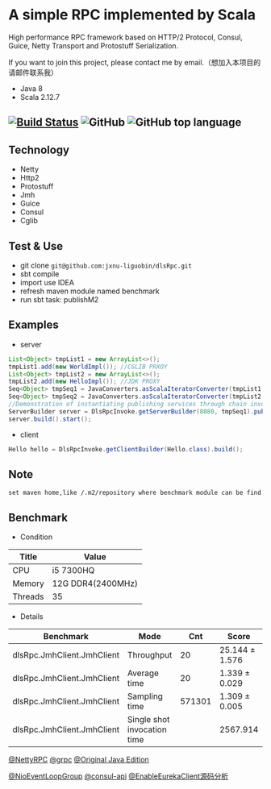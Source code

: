 # A simple RPC implemented by Scala

High performance RPC framework based on HTTP/2 Protocol, Consul, Guice, Netty Transport and Protostuff Serialization.

If you want to join this project, please contact me by email.（想加入本项目的请邮件联系我）

  
* Java 8
* Scala 2.12.7

[![Build Status](https://travis-ci.org/jxnu-liguobin/dlsRpc.svg?branch=master)](https://travis-ci.org/jxnu-liguobin/dlsRpc)
![GitHub](https://img.shields.io/github/license/jxnu-liguobin/dlsRpc.svg)
![GitHub top language](https://img.shields.io/github/languages/top/jxnu-liguobin/dlsRpc.svg)
---

Technology
---

* Netty 
* Http2
* Protostuff
* Jmh
* Guice
* Consul
* Cglib

Test & Use
---

- git clone ```git@github.com:jxnu-liguobin/dlsRpc.git```
- sbt compile
- import use IDEA
- refresh maven module named benchmark 
- run sbt task: publishM2

Examples
---

- server 

```java
List<Object> tmpList1 = new ArrayList<>();
tmpList1.add(new WorldImpl()); //CGLIB PRXOY
List<Object> tmpList2 = new ArrayList<>();
tmpList2.add(new HelloImpl()); //JDK PROXY
Seq<Object> tmpSeq1 = JavaConverters.asScalaIteratorConverter(tmpList1.iterator()).asScala().toSeq();//init need
Seq<Object> tmpSeq2 = JavaConverters.asScalaIteratorConverter(tmpList2.iterator()).asScala().toSeq();//add publish bean
//Demonstration of instantiating publishing services through chain invocation
ServerBuilder server = DlsRpcInvoke.getServerBuilder(8080, tmpSeq1).publishServices(tmpSeq2);
server.build().start();
```
- client

```java
Hello hello = DlsRpcInvoke.getClientBuilder(Hello.class).build();
```

Note
---

```
set maven home,like /.m2/repository where benchmark module can be find
```

Benchmark
---

- Condition 

| Title | Value |
| --- | --- |
| CPU | i5 7300HQ |
| Memory | 12G DDR4(2400MHz) |
| Threads | 35 |

- Details

| Benchmark | Mode | Cnt | Score | Error | Units |
| --- | --- | --- | --- | --- | --- |
| dlsRpc.JmhClient.JmhClient | Throughput |  20 | 25.144 ± 1.576 |  | ops/ms |
| dlsRpc.JmhClient.JmhClient | Average time |  20 | 1.339 ± 0.029 |  | ms/op |
| dlsRpc.JmhClient.JmhClient | Sampling time |  571301 | 1.309 ± 0.005 | | ms/op |
| dlsRpc.JmhClient.JmhClient | Single shot invocation time |   |  2567.914 |   | ms/op |

[@NettyRPC](http://www.cnblogs.com/jietang/p/5675171.html) [@grpc](https://github.com/grpc/grpc-java) [@Original Java Edition](https://github.com/yeyincai/flashRPC)

[@NioEventLoopGroup](https://www.jianshu.com/p/2e3ae43dc4cb) [@consul-api](https://github.com/Ecwid/consul-api) [@EnableEurekaClient源码分析](https://www.cnblogs.com/zhangjianbin/p/6616866.html)

